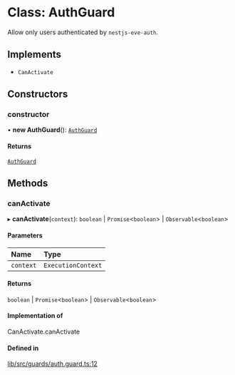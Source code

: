 # Class: AuthGuard

Allow only users authenticated by `nestjs-eve-auth`.

## Implements

- `CanActivate`

## Constructors

### constructor

• **new AuthGuard**(): [`AuthGuard`](AuthGuard.md)

#### Returns

[`AuthGuard`](AuthGuard.md)

## Methods

### canActivate

▸ **canActivate**(`context`): `boolean` \| `Promise`\<`boolean`\> \| `Observable`\<`boolean`\>

#### Parameters

| Name      | Type               |
| :-------- | :----------------- |
| `context` | `ExecutionContext` |

#### Returns

`boolean` \| `Promise`\<`boolean`\> \| `Observable`\<`boolean`\>

#### Implementation of

CanActivate.canActivate

#### Defined in

[lib/src/guards/auth.guard.ts:12](https://github.com/joonashak/nestjs-eve-auth/blob/2fa8073/lib/src/guards/auth.guard.ts#L12)

